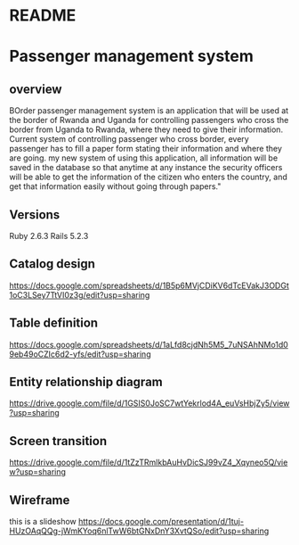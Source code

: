 # README
**Passenger management system**
===============================
## overview

BOrder passenger management system is an application that will be used at the border of Rwanda and Uganda for controlling passengers who cross the border from Uganda to Rwanda, where they need to give their information.
Current system of controlling passenger who cross border, every passenger has to fill a paper form stating their information and where they are going.
my new system of using this application, all information will be saved in the database so that anytime at any instance the
security officers will be able to get the information of the citizen who enters the country, and get that information easily without going through papers."						

## Versions
Ruby 2.6.3
Rails 5.2.3

## Catalog design
https://docs.google.com/spreadsheets/d/1B5p6MVjCDiKV6dTcEVakJ3ODGt1oC3LSey7TtVI0z3g/edit?usp=sharing

## Table definition
https://docs.google.com/spreadsheets/d/1aLfd8cjdNh5M5_7uNSAhNMo1d09eb49oCZIc6d2-yfs/edit?usp=sharing

## Entity relationship diagram
https://drive.google.com/file/d/1GSIS0JoSC7wtYekrlod4A_euVsHbjZy5/view?usp=sharing

## Screen transition
https://drive.google.com/file/d/1tZzTRmlkbAuHvDicSJ99vZ4_Xqyneo5Q/view?usp=sharing

## Wireframe
this is a slideshow
https://docs.google.com/presentation/d/1tuj-HUzOAqQQg-jWmKYoq6nlTwW6btGNxDnY3XvtQSo/edit?usp=sharing
